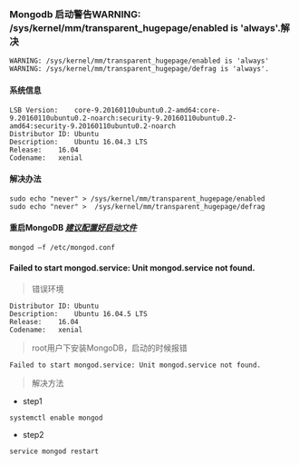 ### Mongodb 启动警告WARNING: /sys/kernel/mm/transparent_hugepage/enabled is 'always'.解决
```
WARNING: /sys/kernel/mm/transparent_hugepage/enabled is 'always'
WARNING: /sys/kernel/mm/transparent_hugepage/defrag is 'always'.
```
#### 系统信息

```
LSB Version:	core-9.20160110ubuntu0.2-amd64:core-9.20160110ubuntu0.2-noarch:security-9.20160110ubuntu0.2-amd64:security-9.20160110ubuntu0.2-noarch
Distributor ID:	Ubuntu
Description:	Ubuntu 16.04.3 LTS
Release:	16.04
Codename:	xenial
```

#### 解决办法

```
sudo echo "never" > /sys/kernel/mm/transparent_hugepage/enabled
sudo echo "never" >  /sys/kernel/mm/transparent_hugepage/defrag
```

#### 重启MongoDB _[建议配置好启动文件](https://blog.csdn.net/composurext/article/details/79900676)_
    
```
mongod –f /etc/mongod.conf

```
#### Failed to start mongod.service: Unit mongod.service not found.
> 错误环境
```
Distributor ID:	Ubuntu
Description:	Ubuntu 16.04.5 LTS
Release:	16.04
Codename:	xenial
```
> root用户下安装MongoDB，启动的时候报错
```
Failed to start mongod.service: Unit mongod.service not found.
```
> 解决方法
+ step1
```
systemctl enable mongod

```
+ step2
```
service mongod restart
```
